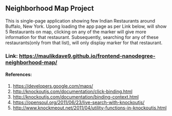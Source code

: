 ##  Neighborhood Map Project  ##
This is single-page application showing few Indian Restaurants around Buffalo, New York.
Upong loading the app page as per Link below, will show 5 Restaurants on map, 
clicking on any of the marker will give more information for that restaurant.
Subsequently, searching for any of these restaurants(only from that list), will only display marker for that restaurant.  

### Link: https://maulikdave9.github.io/frontend-nanodegree-neighborhood-map/ ###

#### References: ####
1. https://developers.google.com/maps/ 
2. http://knockoutjs.com/documentation/click-binding.html
3. http://knockoutjs.com/documentation/binding-context.html
4. https://opensoul.org/2011/06/23/live-search-with-knockoutjs/
5. http://www.knockmeout.net/2011/04/utility-functions-in-knockoutjs.html